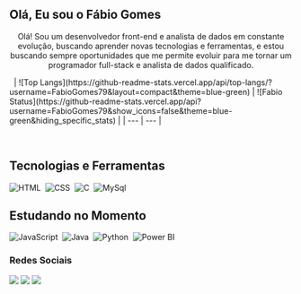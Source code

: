 ## Olá, Eu sou o Fábio Gomes 
<p align="center">Olá! Sou um desenvolvedor front-end e analista de dados em constante evolução, buscando aprender novas tecnologias e ferramentas, e estou buscando sempre oportunidades que me permite evoluir para me tornar um programador full-stack e analista de dados qualificado.

</p>&nbsp;
| ![Top Langs](https://github-readme-stats.vercel.app/api/top-langs/?username=FabioGomes79&layout=compact&theme=blue-green)     | ![Fabio Status](https://github-readme-stats.vercel.app/api?username=FabioGomes79&show_icons=false&theme=blue-green&hiding_specific_stats) |
| ---      | ---       |
 
 &nbsp;
 &nbsp;

  ## Tecnologias e Ferramentas 
  ![HTML](https://img.shields.io/badge/HTML5-E34F26?style=for-the-badge&logo=html5&logoColor=white)&nbsp;
  ![CSS](https://img.shields.io/badge/CSS3-1572B6?style=for-the-badge&logo=css3&logoColor=white)&nbsp;
  ![C](https://img.shields.io/badge/C-00599C?style=for-the-badge&logo=c&logoColor=white)&nbsp;
  ![MySql](https://img.shields.io/badge/MySQL-00000F?style=for-the-badge&logo=mysql&logoColor=white")&nbsp;

  ## Estudando no Momento 
  ![JavaScript](https://img.shields.io/badge/JavaScript-F7DF1E?style=for-the-badge&logo=javascript&logoColor=black)&nbsp;
  ![Java](https://img.shields.io/badge/Java-ED8B00?style=for-the-badge&logo=openjdk&logoColor=white)&nbsp;
  ![Python](https://img.shields.io/badge/Python-3776AB?style=for-the-badge&logo=python&logoColor=white)&nbsp;
  ![Power BI](https://img.shields.io/badge/-Power%20BI-F2C811?logo=power-bi&logoColor=white)&nbsp;
<br>
 
### Redes Sociais
 
<div> 
  <a href="https://instagram.com/fabiogomes_30" target="_blank"><img src="https://img.shields.io/badge/-Instagram-%23E4405F?style=for-the-badge&logo=instagram&logoColor=white" target="_blank"></a>
  <a href = "afabiogomes36@gmail.com"><img src="https://img.shields.io/badge/-Gmail-%23333?style=for-the-badge&logo=gmail&logoColor=white" target="_blank"></a>
  <a href="https://www.linkedin.com/in/fábio-gomes-aguiar-65b411286" target="_blank"><img src="https://img.shields.io/badge/-LinkedIn-%230077B5?style=for-the-badge&logo=linkedin&logoColor=white" target="_blank"></a>
</div>
